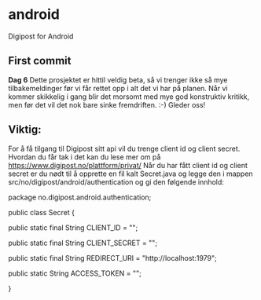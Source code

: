 android
=======

Digipost for Android

First commit
------
**Dag 6** Dette prosjektet er hittil veldig beta, så vi trenger ikke så mye tilbakemeldinger før vi får rettet opp i alt det vi har på planen. Når vi kommer skikkelig i gang blir det morsomt med mye god konstruktiv kritikk, men før det vil det nok bare sinke fremdriften. :-) Gleder oss!

Viktig:
------
For å få tilgang til Digipost sitt api vil du trenge client id og client secret. Hvordan du får tak i det kan du lese mer om på https://www.digipost.no/plattform/privat/ 
Når du har fått client id og client secret er du nødt til å opprette en fil kalt Secret.java og legge den i mappen src/no/digipost/android/authentication og gi den følgende innhold:

package no.digipost.android.authentication;

public class Secret {

public static final String CLIENT_ID = "";

public static final String CLIENT_SECRET = "";

public static final String REDIRECT_URI = "http://localhost:1979";

public static String ACCESS_TOKEN = "";

}
